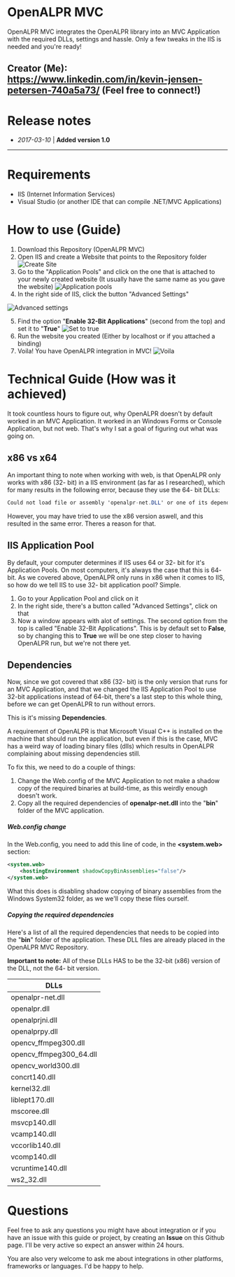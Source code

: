# OpenALPR MVC

OpenALPR MVC integrates the OpenALPR library into an MVC Application with the required DLLs, settings and hassle. Only a few tweaks in the IIS is needed and you're ready!

Creator (Me): https://www.linkedin.com/in/kevin-jensen-petersen-740a5a73/ (Feel free to connect!)
---
# Release notes
- *2017-03-10* | **Added version 1.0**

---

# Requirements

  - IIS (Internet Information Services)
  - Visual Studio (or another IDE that can compile .NET/MVC Applications)
  

# How to use (Guide)
1. Download this Repository (OpenALPR MVC)
2. Open IIS and create a Website that points to the Repository folder 
![Create Site](http://kevinjp.dk/openalprmvc/images/IIS_Create_Site.PNG "Create site")
3. Go to the "Application Pools" and click on the one that is attached to your newly created website (It usually have the same name as you gave the website) 
![Application pools](http://kevinjp.dk/openalprmvc/images/IIS_Select_Apppool.PNG "Application pools")
4. In the right side of IIS, click the button "Advanced Settings"

![Advanced settings](http://kevinjp.dk/openalprmvc/images/IIS_AdvancedSettings.PNG "Advanced settings")

5. Find the option "**Enable 32-Bit Applications**" (second from the top) and set it to "**True**"
![Set to true](http://kevinjp.dk/openalprmvc/images/IIS_32bitapplicationstrue.PNG "Set to true")
6. Run the website you created (Either by localhost or if you attached a binding)
7. Voila! You have OpenALPR integration in MVC!
![Voila](http://kevinjp.dk/openalprmvc/images/IIS_Voila.PNG "Voila")


# Technical Guide (How was it achieved)
It took countless hours to figure out, why OpenALPR doesn't by default worked in an MVC Application. It worked in an Windows Forms or Console Application, but not web. That's why I sat a goal of figuring out what was going on.

## x86 vs x64
An important thing to note when working with web, is that OpenALPR only works with x86 (32- bit) in a IIS environment (as far as I researched), which for many results in the following error, because they use the 64- bit DLLs:
```csharp
Could not load file or assembly 'openalpr-net.DLL' or one of its dependencies. The specified module could not be found
```
However, you may have tried to use the x86 version aswell, and this resulted in the same error. Theres a reason for that.

## IIS Application Pool
By default, your computer determines if IIS uses 64 or 32- bit for it's Application Pools. On most computers, it's always the case that this is 64- bit. As we covered above, OpenALPR only runs in x86 when it comes to IIS, so how do we tell IIS to use 32- bit application pool? Simple.
1. Go to your Application Pool and click on it
2. In the right side, there's a button called "Advanced Settings", click on that
3. Now a window appears with alot of settings. The second option from the top is called "Enable 32-Bit Applications". This is by default set to **False**, so by changing this to **True** we will be one step closer to having OpenALPR run, but we're not there yet.

## Dependencies
Now, since we got covered that x86 (32- bit) is the only version that runs for an MVC Application, and that we changed the IIS Application Pool to use 32-bit applications instead of 64-bit, there's a last step to this whole thing, before we can get OpenALPR to run without errors.

This is it's missing **Dependencies**. 

A requirement of OpenALPR is that Microsoft Visual C++ is installed on the machine that should run the application, but even if this is the case, MVC has a weird way of loading binary files (dlls) which results in OpenALPR complaining about missing dependencies still.

To fix this, we need to do a couple of things:
1. Change the Web.config of the MVC Application to not make a shadow copy of the required binaries at build-time, as this weirdly enough doesn't work.
2. Copy all the required dependencies of **openalpr-net.dll** into the "**bin**" folder of the MVC application.

##### Web.config change
In the Web.config, you need to add this line of code, in the **<system.web>** section:
```xml
<system.web>
    <hostingEnvironment shadowCopyBinAssemblies="false"/>
</system.web>
```
What this does is disabling shadow copying of binary assemblies from the Windows System32 folder, as we we'll copy these files ourself.

##### Copying the required dependencies
Here's a list of all the required dependencies that needs to be copied into the "**bin**" folder of the application. These DLL files are already placed in the OpenALPR MVC Repository.

**Important to note:** All of these DLLs HAS to be the 32-bit (x86) version of the DLL, not the 64- bit version.

| DLLs |
| ------ |
| openalpr-net.dll |
| openalpr.dll | 
| openalprjni.dll |
| openalprpy.dll |
| opencv_ffmpeg300.dll |
| opencv_ffmpeg300_64.dll |
| opencv_world300.dll |
| concrt140.dll |
| kernel32.dll |
| liblept170.dll |
| mscoree.dll |
| msvcp140.dll |
| vcamp140.dll |
| vccorlib140.dll |
| vcomp140.dll |
| vcruntime140.dll |
| ws2_32.dll |


# Questions
Feel free to ask any questions you might have about integration or if you have an issue with this guide or project, by creating an **Issue** on this Github page. I'll be very active so expect an answer within 24 hours.

You are also very welcome to ask me about integrations in other platforms, frameworks or languages. I'd be happy to help.


